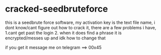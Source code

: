 # cracked-seedbruteforce


this is a seedbrute force software, my activation key is the text file name, i dont know/cant figure out how to crack it, there are a few problems i have, 
1.cant get past the login 
2. when it does find a phrase it is encrypted/messes up and idk how to change that

if you get it message me on telegram ==>  00x45
